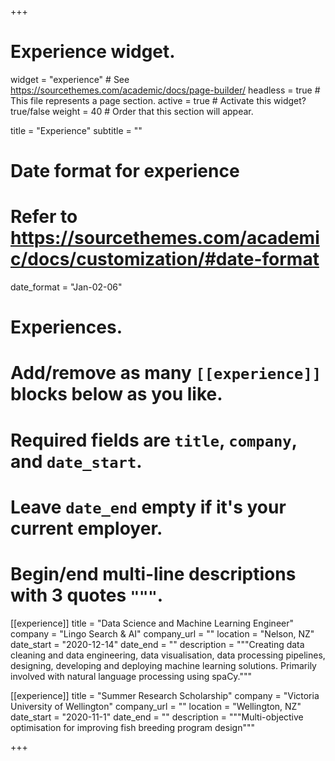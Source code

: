 +++
# Experience widget.
widget = "experience"  # See https://sourcethemes.com/academic/docs/page-builder/
headless = true  # This file represents a page section.
active = true  # Activate this widget? true/false
weight = 40  # Order that this section will appear.

title = "Experience"
subtitle = ""

# Date format for experience
#   Refer to https://sourcethemes.com/academic/docs/customization/#date-format
date_format = "Jan-02-06"

# Experiences.
#   Add/remove as many `[[experience]]` blocks below as you like.
#   Required fields are `title`, `company`, and `date_start`.
#   Leave `date_end` empty if it's your current employer.
#   Begin/end multi-line descriptions with 3 quotes `"""`.

[[experience]]
  title = "Data Science and Machine Learning Engineer"
  company = "Lingo Search & AI"
  company_url = ""
  location = "Nelson, NZ"
  date_start = "2020-12-14"
  date_end = ""
  description = """Creating data cleaning and data engineering, data visualisation, data processing pipelines, designing, developing and deploying machine learning solutions. Primarily involved with natural language processing using spaCy."""

[[experience]]
  title = "Summer Research Scholarship"
  company = "Victoria University of Wellington"
  company_url = ""
  location = "Wellington, NZ"
  date_start = "2020-11-1"
  date_end = ""
  description = """Multi-objective optimisation for improving fish breeding program design"""

  
+++
